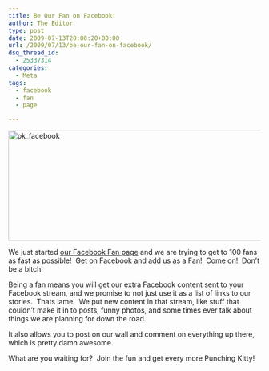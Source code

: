 ```yaml
---
title: Be Our Fan on Facebook!
author: The Editor
type: post
date: 2009-07-13T20:00:20+00:00
url: /2009/07/13/be-our-fan-on-facebook/
dsq_thread_id:
  - 25337314
categories:
  - Meta
tags:
  - facebook
  - fan
  - page

---
```

[<img class="aligncenter size-full wp-image-873" title="pk_facebook" src="http://punchingkitty.com/wp-content/uploads/2009/07/pk_facebook.jpg" alt="pk_facebook" width="585" height="220" srcset="http://media.punchingkitty.com/wordpress/2009/07/pk_facebook.jpg 585w, http://media.punchingkitty.com/wordpress/2009/07/pk_facebook-300x112.jpg 300w" sizes="(max-width: 585px) 100vw, 585px" />][1]

We just started [our Facebook Fan page][2] and we are trying to get to 100 fans as fast as possible!  Get on Facebook and add us as a Fan!  Come on!  Don&#8217;t be a bitch!

Being a fan means you will get our extra Facebook content sent to your Facebook stream, and we promise to not just use it as a list of links to our stories.  Thats lame.  We put new content in that stream, like stuff that couldn&#8217;t make it in to posts, funny photos, and some times ever talk about things we are planning for down the road.

It also allows you to post on our wall and comment on everything up there, which is pretty damn awesome.

What are you waiting for?  Join the fun and get every more Punching Kitty!

 [1]: http://punchingkitty.com/wp-content/uploads/2009/07/pk_facebook.jpg
 [2]: http://www.facebook.com/pages/Punching-Kittycom/104387516435